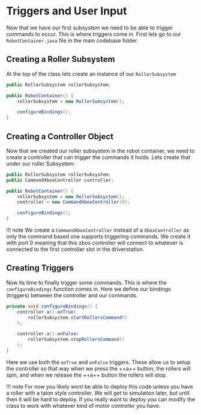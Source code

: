 # **Triggers and User Input**

Now that we have our first subsystem we need to be able to trigger commands to occur. This is where triggers come in.
First lets go to our ```RobotContainer.java``` file in the main codebase folder.

## **Creating a Roller Subsystem**

At the top of the class lets create an instance of our ```RollerSubsystem```
```java
public RollerSubsystem rollerSubsystem;

public RobotContainer() {
    rollerSubsystem = new RollerSubsystem();

    configureBindings();
}
```

## **Creating a Controller Object**

Now that we created our roller subsystem in the robot container, we need to create a controller that can trigger the commands it holds. Lets create that under our roller Subsystem:

```java
public RollerSubsystem rollerSubsystem;
public CommandXboxController controller;

public RobotContainer() {
    rollerSubsystem = new RollerSubsystem();
    controller = new CommandXboxController(0);

    configureBindings();
}
```
!!! note
    We create a ```CommandXboxController``` instead of a ```XboxController``` as only the command based one supports triggering commands. We create it with port 0 meaning that this xbox controller will connect to whatever is connected to the first controller slot in the driverstation.

## **Creating Triggers**

Now its time to finally trigger some commands. This is where the ```configureBindings``` function comes in. Here we define our bindings (triggers) between the controller and our commands.

```java
private void configureBindings() {
    controller.a().onTrue(
        rollerSubsystem.startRollersCommand()
    );

    controller.a().onFalse(
        rollerSubsystem.stopRollersCommand()
    );
}
```

Here we use both the ```onTrue``` and ```onFalse``` triggers. These allow us to setup the controller so that way when we press the ++a++ button, the rollers will spin, and when we release the ++a++ button the rollers will stop.

!!! note
    For now you likely wont be able to deploy this code unless you have a roller with a talon style controller. We will get to simulation later, but until then it will be hard to deploy. If you really want to deploy you can modify the class to work with whatever kind of motor controller you have.